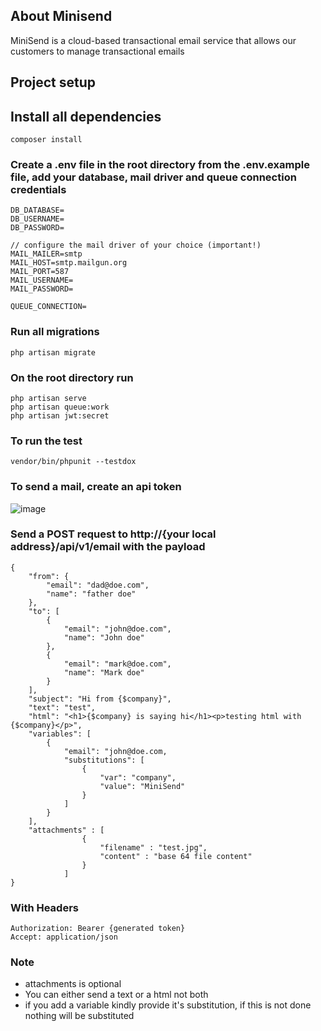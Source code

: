 ## About Minisend

MiniSend is a cloud-based transactional email service that allows our customers to manage transactional emails


## Project setup

## Install all dependencies
```
composer install
```
### Create a .env file in the root directory from the .env.example file, add your database, mail driver and queue connection credentials
```
DB_DATABASE=
DB_USERNAME=
DB_PASSWORD=

// configure the mail driver of your choice (important!)
MAIL_MAILER=smtp
MAIL_HOST=smtp.mailgun.org
MAIL_PORT=587
MAIL_USERNAME=
MAIL_PASSWORD=

QUEUE_CONNECTION=
```

### Run all migrations
```
php artisan migrate
```

### On the root directory run
```
php artisan serve
php artisan queue:work
php artisan jwt:secret
```

### To run the test
```
vendor/bin/phpunit --testdox
```

### To send a mail, create an api token 

![image](https://user-images.githubusercontent.com/47527863/113569231-09039080-960a-11eb-9339-a4e668de3193.png)


### Send a POST request to http://{your local address}/api/v1/email with the payload

```
{
    "from": {
        "email": "dad@doe.com",
        "name": "father doe"
    },
    "to": [
        {
            "email": "john@doe.com",
            "name": "John doe"
        },
        {
            "email": "mark@doe.com",
            "name": "Mark doe"
        }
    ],
    "subject": "Hi from {$company}",
    "text": "test",
    "html": "<h1>{$company} is saying hi</h1><p>testing html with {$company}</p>",
    "variables": [
        {
            "email": "john@doe.com,
            "substitutions": [
                {
                    "var": "company",
                    "value": "MiniSend"
                }
            ]
        }
    ],
    "attachments" : [
                {
                    "filename" : "test.jpg",
                    "content" : "base 64 file content"
                }
            ]
}
```
### With Headers
```
Authorization: Bearer {generated token}
Accept: application/json
```

### Note

- attachments is optional
- You can either send a text or a html not both
- if you add a variable kindly provide it's substitution, if this is not done nothing will be substituted
